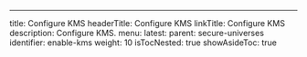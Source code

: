 ---
title: Configure KMS
headerTitle: Configure KMS
linkTitle: Configure KMS
description: Configure KMS.
menu:
  latest:
    parent: secure-universes
    identifier: enable-kms
    weight: 10
isTocNested: true
showAsideToc: true